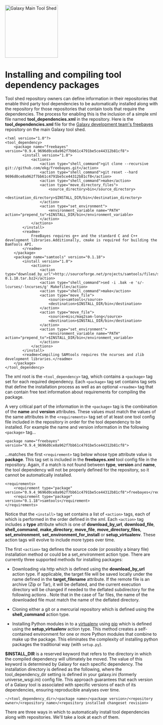 <div class='center'> <a href='http://toolshed.g2.bx.psu.edu'><img src="/src/Images/Logos/ToolShed.jpg" alt="Galaxy Main Tool Shed" height="174" /></a> </div>

# Installing and compiling tool dependency packages

Tool shed repository owners can define information in their repositories that enable third party tool dependencies to be automatically installed along with the repository for those repositories that contain tools that require the dependencies.  The process for enabling this is the inclusion of a simple xml file named **tool_dependencies.xml** in the repository.  Here is the **tool_dependencies.xml** file for the [Galaxy development team's freebayes](http://toolshed.g2.bx.psu.edu/repository/view_repository?sort=name&webapp=community&id=491b7a3fddf9366f) repository on the main Galaxy tool shed.

```
<?xml version="1.0"?>
<tool_dependency>
    <package name="freebayes" version="0.9.4_9696d0ce8a962f7bb61c4791be5ce44312b81cf8">
        <install version="1.0">
            <actions>
                <action type="shell_command">git clone --recursive git://github.com/ekg/freebayes.git</action>
                <action type="shell_command">git reset --hard 9696d0ce8a962f7bb61c4791be5ce44312b81cf8</action>
                <action type="shell_command">make</action>
                <action type="move_directory_files">
                    <source_directory>bin</source_directory>
                    <destination_directory>$INSTALL_DIR/bin</destination_directory>
                </action>
                <action type="set_environment">
                    <environment_variable name="PATH" action="prepend_to">$INSTALL_DIR/bin</environment_variable>
                </action>
            </actions>
        </install>
        <readme>
            FreeBayes requires g++ and the standard C and C++ development libraries.Additionally, cmake is required for building the BamTools API.
        </readme>
    </package>
    <package name="samtools" version="0.1.18">
        <install version="1.0">
            <actions>
                <action type="download_by_url">http://sourceforge.net/projects/samtools/files/samtools/0.1.18/samtools-0.1.18.tar.bz2</action>
                <action type="shell_command">sed -i .bak -e 's/-lcurses/-lncurses/g' Makefile</action>
                <action type="shell_command">make</action>
                <action type="move_file">
                    <source>samtools</source>
                    <destination>$INSTALL_DIR/bin</destination>
                </action>
                <action type="move_file">
                    <source>misc/maq2sam-long</source>
                    <destination>$INSTALL_DIR/bin</destination>
                </action>
                <action type="set_environment">
                    <environment_variable name="PATH" action="prepend_to">$INSTALL_DIR/bin</environment_variable>
                </action>
            </actions>
        </install>
        <readme>Compiling SAMtools requires the ncurses and zlib development libraries.</readme>
    </package>
</tool_dependency>
```


The xml root is the `<tool_dependency>` tag, which contains a `<package>` tag set for each required dependency.  Each `<package>` tag set contains tag sets that define the installation process as well as an optional `<readme>` tag that can contain free text information about requirements for compiling the package.

A very critical part of the information in the `<package>` tag is the combination of the **name** and **version** attributes.  These values must match the values of the same attributes in the `<requirements>` tag set of at least one tool config file included in the repository in order for the tool dependency to be installed.
For example the name and version information in the following `<package>` tag...

```<package name="freebayes" version="0.9.4_9696d0ce8a962f7bb61c4791be5ce44312b81cf8">```


...matches the first `<requirement>` tag below whose type attribute value is **package**.  This tag set is included in the **freebayes.xml** tool config file in the repository.  Again, if a match is not found between **type**, **version** and **name**, the tool dependency will not be properly defined for the repository, so it cannot be automatically installed.

```
<requirements>
    <requirement type="package" version="0.9.4_9696d0ce8a962f7bb61c4791be5ce44312b81cf8">freebayes</requirement>
    <requirement type="package" version="0.1.18">samtools</requirement>
</requirements>
```


Notice that the `<install>` tag set contains a list of `<action>` tags, each of which is performed in the order defined in the xml.  Each `<action>` tag includes a **type** attribute which is one of **download_by_url**, **download_file**, **shell_command**, **make_directory**, **move_file**, **move_directory_files**, **set_environment**, **set_environment_for_install** or **setup_virtualenv**.  These action tags will evolve to include more types over time.

The first `<action>` tag defines the source code (or possibly a binary file) installation method or could be a set_environment action type.  There are currently three supported methods for installing packages:

* Downloading via http which is defined using the **download_by_url** action type. If applicable, the target file will be saved locally under the name defined in the **target_filename** attribute. If the remote file is an archive (Zip or Tar), it will be deflated, and the current execution directory will be changed if needed to the deflated subdirectory for the following actions . Note that in the case of Tar files, the name of the downloaded file must match the name of the deflated directory.

* Cloning either a git or a mercurial repository which is defined using the **shell_command** action type.

* Installing Python modules in to a [virtualenv](http://www.virtualenv.org) using [pip](http://www.pip-installer.org/) which is defined using the **setup_virtualenv** action type.  This method creates a self-contained environment for one or more Python modules that combine to make up the package.  This eliminates the complexity of installing python packages the traditional way (with `setup.py`).

**$INSTALL_DIR** is a reserved keyword that refers to the directory in which the compiled dependency will ultimately be moved.  The value of this keyword is determined by Galaxy for each specific dependency.  The installation directory is defined as the following, where the tool_dependency_dir setting is defined in your galaxy.ini (formerly universe_wsgi.ini) config file.  This approach guarantees that each version of a Galaxy tool is associated with specific versions of each of its dependencies, ensuring reproducible analyses over time.

```
~/<tool_dependency_dir>/<package name>/<package version>/<repository owner>/<repository name>/<repository installed changeset revision>
```


There are three ways in which to automatically install tool dependencies along with repositories.  We'll take a look at each of them.
